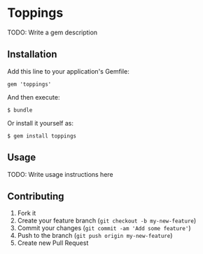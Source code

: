 # Toppings

TODO: Write a gem description

## Installation

Add this line to your application's Gemfile:

    gem 'toppings'

And then execute:

    $ bundle

Or install it yourself as:

    $ gem install toppings

## Usage

TODO: Write usage instructions here

## Contributing

1. Fork it
2. Create your feature branch (`git checkout -b my-new-feature`)
3. Commit your changes (`git commit -am 'Add some feature'`)
4. Push to the branch (`git push origin my-new-feature`)
5. Create new Pull Request
